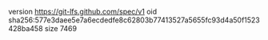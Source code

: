version https://git-lfs.github.com/spec/v1
oid sha256:577e3daee5e7a6ecdedfe8c62803b77413527a5655fc93d4a50f1523428ba458
size 7469

